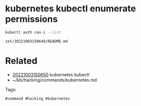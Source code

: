 # kubernetes kubectl enumerate permissions
```bash
kubectl auth can-i --list
```

` zet/20221003150649/README.md `

# Related

- [20221003150650](/zet/20221003150650/README.md) kubernetes kubectl
- ~/kb/hacking/commands/kubernetes.md

Tags:

    #command #hacking #kubernetes 
